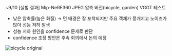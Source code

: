 ~9/10
[실험 결과] Mip-NeRF360 JPEG 압축 버전(bicycle, garden) VGGT 테스트

- 낮은 압축률(높은 화질) → 먼 배경은 잘 포착되지만 주요 객체가 뭉개지고 노이즈가 많아 성능 저하 발생
- 성능 저하 원인을 confidence 문제로 판단
- confidence 조정 방안은 후속 회의에서 논의 예정

![bicycle original](../images/bicycle_original.bmp)
